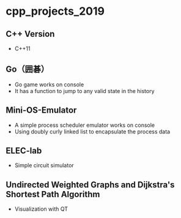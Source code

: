 # cpp_projects_2019

## C++ Version
 - C++11

## Go（囲碁）
 - Go game works on console
 - It has a function to jump to any valid state in the history

## Mini-OS-Emulator
 - A simple process scheduler emulator works on console
 - Using doubly curly linked list to encapsulate the process data 

## ELEC-lab
 - Simple circuit simulator

## Undirected Weighted Graphs and Dijkstra's Shortest Path Algorithm
 - Visualization with QT
 
